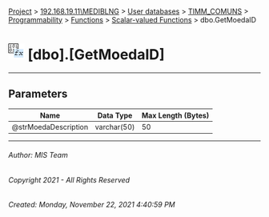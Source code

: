 #### 

[Project](../../../../../../index.md) > [192.168.19.11\\MEDIBLNG](../../../../../index.md) > [User databases](../../../../index.md) > [TIMM_COMUNS](../../../index.md) > [Programmability](../../index.md) > [Functions](../index.md) > [Scalar-valued Functions](Scalar-valued_Functions.md) > dbo.GetMoedaID

# ![Scalar-valued Functions](../../../../../../Images/Function_Scalar32.png) [dbo].[GetMoedaID]

---

## <a name="#parameters"></a>Parameters

| Name | Data Type | Max Length (Bytes) |
|---|---|---|
| @strMoedaDescription | varchar(50) | 50 |


---

###### Author:  MIS Team

###### Copyright 2021 - All Rights Reserved

###### Created: Monday, November 22, 2021 4:40:59 PM

